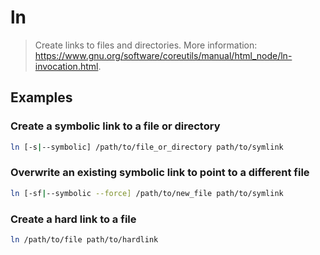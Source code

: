 # ln

> Create links to files and directories. More information: <https://www.gnu.org/software/coreutils/manual/html_node/ln-invocation.html>.

## Examples

### Create a symbolic link to a file or directory

```bash
ln [-s|--symbolic] /path/to/file_or_directory path/to/symlink
```

### Overwrite an existing symbolic link to point to a different file

```bash
ln [-sf|--symbolic --force] /path/to/new_file path/to/symlink
```

### Create a hard link to a file

```bash
ln /path/to/file path/to/hardlink
```
